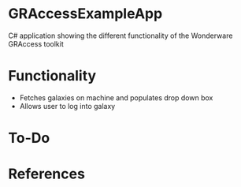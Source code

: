 # GRAccessExampleApp
C# application showing the different functionality of the Wonderware GRAccess toolkit

# Functionality
- Fetches galaxies on machine and populates drop down box
- Allows user to log into galaxy

# To-Do

# References

